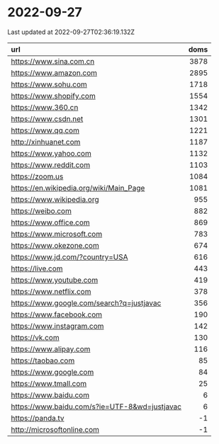 # 2022-09-27

<!-- BEGIN -->
Last updated at 2022-09-27T02:36:19.132Z

url | doms
:- | -:
https://www.sina.com.cn | 3878
https://www.amazon.com | 2895
https://www.sohu.com | 1718
https://www.shopify.com | 1554
https://www.360.cn | 1342
https://www.csdn.net | 1301
https://www.qq.com | 1221
http://xinhuanet.com | 1187
https://www.yahoo.com | 1132
https://www.reddit.com | 1103
https://zoom.us | 1084
https://en.wikipedia.org/wiki/Main_Page | 1081
https://www.wikipedia.org | 955
https://weibo.com | 882
https://www.office.com | 869
https://www.microsoft.com | 783
https://www.okezone.com | 674
https://www.jd.com/?country=USA | 616
https://live.com | 443
https://www.youtube.com | 419
https://www.netflix.com | 378
https://www.google.com/search?q=justjavac | 356
https://www.facebook.com | 190
https://www.instagram.com | 142
https://vk.com | 130
https://www.alipay.com | 116
https://taobao.com | 85
https://www.google.com | 84
https://www.tmall.com | 25
https://www.baidu.com | 6
https://www.baidu.com/s?ie=UTF-8&wd=justjavac | 6
https://panda.tv | -1
http://microsoftonline.com | -1
<!-- END -->
